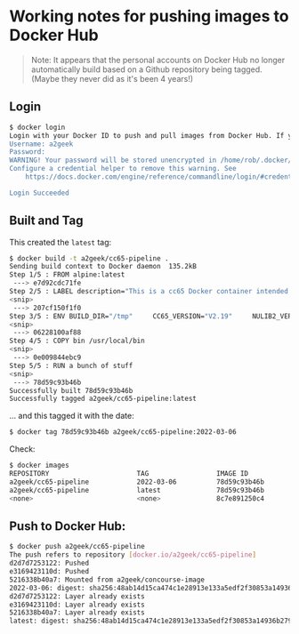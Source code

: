 # Working notes for pushing images to Docker Hub

> Note: It appears that the personal accounts on Docker Hub no longer automatically build based on a Github repository being tagged. (Maybe they never did as it's been 4 years!)

## Login

```bash
$ docker login
Login with your Docker ID to push and pull images from Docker Hub. If you don't have a Docker ID, head over to https://hub.docker.com to create one.
Username: a2geek
Password: 
WARNING! Your password will be stored unencrypted in /home/rob/.docker/config.json.
Configure a credential helper to remove this warning. See
    https://docs.docker.com/engine/reference/commandline/login/#credentials-store

Login Succeeded
```

## Built and Tag

This created the `latest` tag:

```bash
$ docker build -t a2geek/cc65-pipeline .
Sending build context to Docker daemon  135.2kB
Step 1/5 : FROM alpine:latest
 ---> e7d92cdc71fe
Step 2/5 : LABEL description="This is a cc65 Docker container intended to be used for build pipelines."
<snip>
 ---> 207cf150f1f0
Step 3/5 : ENV BUILD_DIR="/tmp"     CC65_VERSION="V2.19"     NULIB2_VERSION="v3.1.0"     AC_VERSION="1.7.0"     BASTOOLS_VERSION="0.3.1"     ASU_VERSION="1.2.1"
<snip>
 ---> 06228100af88
Step 4/5 : COPY bin /usr/local/bin
<snip>
 ---> 0e009844ebc9
Step 5/5 : RUN a bunch of stuff
<snip>
 ---> 78d59c93b46b
Successfully built 78d59c93b46b
Successfully tagged a2geek/cc65-pipeline:latest
```

... and this tagged it with the date:

```bash
$ docker tag 78d59c93b46b a2geek/cc65-pipeline:2022-03-06
```

Check:

```bash
$ docker images
REPOSITORY                      TAG                 IMAGE ID            CREATED             SIZE
a2geek/cc65-pipeline            2022-03-06          78d59c93b46b        31 minutes ago      238MB
a2geek/cc65-pipeline            latest              78d59c93b46b        31 minutes ago      238MB
<none>                          <none>              8c7e891250c4        38 minutes ago      238MB
```

## Push to Docker Hub:

```bash
$ docker push a2geek/cc65-pipeline
The push refers to repository [docker.io/a2geek/cc65-pipeline]
d2d7d7253122: Pushed 
e3169423110d: Pushed 
5216338b40a7: Mounted from a2geek/concourse-image 
2022-03-06: digest: sha256:48ab14d15ca474c1e28913e133a5edf2f30853a14936b27936772562cbb665f0 size: 947
d2d7d7253122: Layer already exists 
e3169423110d: Layer already exists 
5216338b40a7: Layer already exists 
latest: digest: sha256:48ab14d15ca474c1e28913e133a5edf2f30853a14936b27936772562cbb665f0 size: 947
```
